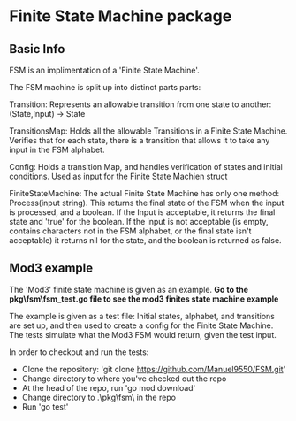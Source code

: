 # Finite State Machine package

## Basic Info

FSM is an implimentation of a 'Finite State Machine'. 

The FSM machine is split up into distinct parts parts:

Transition: Represents an allowable transition from one state to another: (State,Input) -> State

TransitionsMap: Holds all the allowable Transitions in a Finite State Machine. Verifies that for each state, there is a transition that allows it to take any input in the FSM alphabet.

Config: Holds a transition Map, and handles verification of states and initial conditions. Used as input for the Finite State Machien struct

FiniteStateMachine: The actual Finite State Machine has only one method: Process(input string). This returns the final state of the FSM when the input is processed, and a boolean.
If the Input is acceptable, it returns the final state and 'true' for the boolean.
If the input is not acceptable (is empty, contains characters not in the FSM alphabet, or the final state isn't acceptable) it returns nil for the state, and the boolean is returned as false.

## Mod3 example

The 'Mod3' finite state machine is given as an example.
**Go to the pkg\fsm\fsm_test.go file to see the mod3 finites state machine example** 

The example is given as a test file: Initial states, alphabet, and transitions are set up, and then used to create a config for the Finite State Machine. The tests simulate what the Mod3 FSM would return, given the test input.

In order to checkout and run the tests:
- Clone the repository: 'git clone https://github.com/Manuel9550/FSM.git'
- Change directory to where you've checked out the repo
- At the head of the repo, run 'go mod download'
- Change directory to .\pkg\fsm\ in the repo
- Run 'go test'





